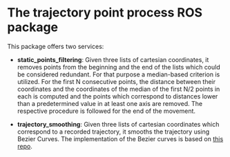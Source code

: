 # The trajectory point process ROS package

This package offers two services:
* <b>static_points_filtering</b>: Given three lists of cartesian coordinates, it removes points from the beginning and the end of the lists which could be considered redundant. For that purpose a median-based criterion is utilized. For the first N consecutive points, the distance between their coordinates and the coordinates of the median of the first N/2 points in each is computed and the points which correspond to distances lower than a predetermined value in at least one axis are removed. The respective procedure is followed for the end of the movement.

* <b>trajectory_smoothing</b>: Given three lists of cartesian coordinates which correspond to a recorded trajectory, it smooths the trajectory using Bezier Curves. The implementation of the Bezier curves is based on [this repo](https://github.com/Hrisi/Python---Spline-curves).

